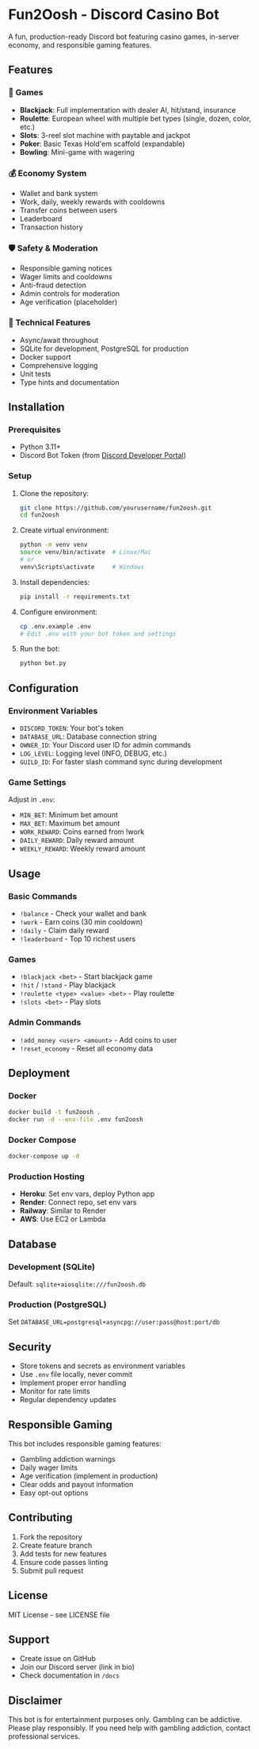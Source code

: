 # Fun2Oosh - Discord Casino Bot

A fun, production-ready Discord bot featuring casino games, in-server economy, and responsible gaming features.

## Features

### 🎰 Games
- **Blackjack**: Full implementation with dealer AI, hit/stand, insurance
- **Roulette**: European wheel with multiple bet types (single, dozen, color, etc.)
- **Slots**: 3-reel slot machine with paytable and jackpot
- **Poker**: Basic Texas Hold'em scaffold (expandable)
- **Bowling**: Mini-game with wagering

### 💰 Economy System
- Wallet and bank system
- Work, daily, weekly rewards with cooldowns
- Transfer coins between users
- Leaderboard
- Transaction history

### 🛡️ Safety & Moderation
- Responsible gaming notices
- Wager limits and cooldowns
- Anti-fraud detection
- Admin controls for moderation
- Age verification (placeholder)

### 🔧 Technical Features
- Async/await throughout
- SQLite for development, PostgreSQL for production
- Docker support
- Comprehensive logging
- Unit tests
- Type hints and documentation

## Installation

### Prerequisites
- Python 3.11+
- Discord Bot Token (from [Discord Developer Portal](https://discord.com/developers/applications))

### Setup
1. Clone the repository:
   ```bash
   git clone https://github.com/yourusername/fun2oosh.git
   cd fun2oosh
   ```

2. Create virtual environment:
   ```bash
   python -m venv venv
   source venv/bin/activate  # Linux/Mac
   # or
   venv\Scripts\activate     # Windows
   ```

3. Install dependencies:
   ```bash
   pip install -r requirements.txt
   ```

4. Configure environment:
   ```bash
   cp .env.example .env
   # Edit .env with your bot token and settings
   ```

5. Run the bot:
   ```bash
   python bot.py
   ```

## Configuration

### Environment Variables
- `DISCORD_TOKEN`: Your bot's token
- `DATABASE_URL`: Database connection string
- `OWNER_ID`: Your Discord user ID for admin commands
- `LOG_LEVEL`: Logging level (INFO, DEBUG, etc.)
- `GUILD_ID`: For faster slash command sync during development

### Game Settings
Adjust in `.env`:
- `MIN_BET`: Minimum bet amount
- `MAX_BET`: Maximum bet amount
- `WORK_REWARD`: Coins earned from !work
- `DAILY_REWARD`: Daily reward amount
- `WEEKLY_REWARD`: Weekly reward amount

## Usage

### Basic Commands
- `!balance` - Check your wallet and bank
- `!work` - Earn coins (30 min cooldown)
- `!daily` - Claim daily reward
- `!leaderboard` - Top 10 richest users

### Games
- `!blackjack <bet>` - Start blackjack game
- `!hit` / `!stand` - Play blackjack
- `!roulette <type> <value> <bet>` - Play roulette
- `!slots <bet>` - Play slots

### Admin Commands
- `!add_money <user> <amount>` - Add coins to user
- `!reset_economy` - Reset all economy data

## Deployment

### Docker
```bash
docker build -t fun2oosh .
docker run -d --env-file .env fun2oosh
```

### Docker Compose
```bash
docker-compose up -d
```

### Production Hosting
- **Heroku**: Set env vars, deploy Python app
- **Render**: Connect repo, set env vars
- **Railway**: Similar to Render
- **AWS**: Use EC2 or Lambda

## Database

### Development (SQLite)
Default: `sqlite+aiosqlite:///fun2oosh.db`

### Production (PostgreSQL)
Set `DATABASE_URL=postgresql+asyncpg://user:pass@host:port/db`

## Security

- Store tokens and secrets as environment variables
- Use `.env` file locally, never commit
- Implement proper error handling
- Monitor for rate limits
- Regular dependency updates

## Responsible Gaming

This bot includes responsible gaming features:
- Gambling addiction warnings
- Daily wager limits
- Age verification (implement in production)
- Clear odds and payout information
- Easy opt-out options

## Contributing

1. Fork the repository
2. Create feature branch
3. Add tests for new features
4. Ensure code passes linting
5. Submit pull request

## License

MIT License - see LICENSE file

## Support

- Create issue on GitHub
- Join our Discord server (link in bio)
- Check documentation in `/docs`

## Disclaimer

This bot is for entertainment purposes only. Gambling can be addictive. Please play responsibly. If you need help with gambling addiction, contact professional services.

